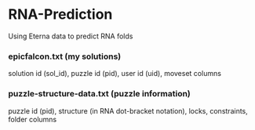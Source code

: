 # RNA-Prediction
Using Eterna data to predict RNA folds

### epicfalcon.txt (my solutions)
solution id (sol_id), puzzle id (pid), user id (uid), moveset columns

### puzzle-structure-data.txt (puzzle information)
puzzle id (pid), structure (in RNA dot-bracket notation), locks, constraints, folder columns
